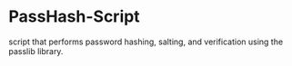 # PassHash-Script
 script that performs password hashing, salting, and verification using the passlib library.
